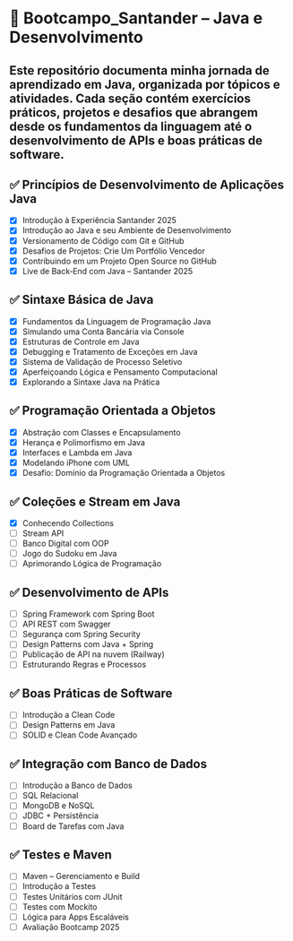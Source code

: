 # 📘 Bootcampo_Santander – Java e Desenvolvimento

## Este repositório documenta minha jornada de aprendizado em Java, organizada por tópicos e atividades. Cada seção contém exercícios práticos, projetos e desafios que abrangem desde os fundamentos da linguagem até o desenvolvimento de APIs e boas práticas de software.

## ✅ Princípios de Desenvolvimento de Aplicações Java
- [x] Introdução à Experiência Santander 2025
- [x] Introdução ao Java e seu Ambiente de Desenvolvimento
- [x] Versionamento de Código com Git e GitHub
- [x] Desafios de Projetos: Crie Um Portfólio Vencedor
- [x] Contribuindo em um Projeto Open Source no GitHub
- [x] Live de Back‑End com Java – Santander 2025

## ✅ Sintaxe Básica de Java
- [x] Fundamentos da Linguagem de Programação Java
- [x] Simulando uma Conta Bancária via Console
- [x] Estruturas de Controle em Java
- [x] Debugging e Tratamento de Exceções em Java
- [x] Sistema de Validação de Processo Seletivo
- [x] Aperfeiçoando Lógica e Pensamento Computacional
- [x] Explorando a Sintaxe Java na Prática

## ✅ Programação Orientada a Objetos
- [x] Abstração com Classes e Encapsulamento
- [x] Herança e Polimorfismo em Java
- [x] Interfaces e Lambda em Java
- [x] Modelando iPhone com UML
- [x] Desafio: Domínio da Programação Orientada a Objetos

## ✅ Coleções e Stream em Java
- [x] Conhecendo Collections
- [ ] Stream API
- [ ] Banco Digital com OOP
- [ ] Jogo do Sudoku em Java
- [ ] Aprimorando Lógica de Programação

## ✅ Desenvolvimento de APIs
- [ ] Spring Framework com Spring Boot
- [ ] API REST com Swagger
- [ ] Segurança com Spring Security
- [ ] Design Patterns com Java + Spring
- [ ] Publicação de API na nuvem (Railway)
- [ ] Estruturando Regras e Processos

## ✅ Boas Práticas de Software
- [ ] Introdução a Clean Code
- [ ] Design Patterns em Java
- [ ] SOLID e Clean Code Avançado

## ✅ Integração com Banco de Dados
- [ ] Introdução a Banco de Dados
- [ ] SQL Relacional
- [ ] MongoDB e NoSQL
- [ ] JDBC + Persistência
- [ ] Board de Tarefas com Java

## ✅ Testes e Maven
- [ ] Maven – Gerenciamento e Build
- [ ] Introdução a Testes
- [ ] Testes Unitários com JUnit
- [ ] Testes com Mockito
- [ ] Lógica para Apps Escaláveis
- [ ] Avaliação Bootcamp 2025
